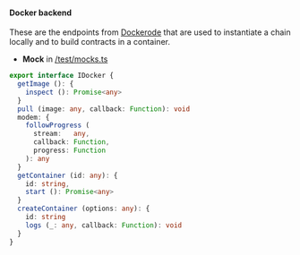 #### Docker backend

These are the endpoints from [Dockerode](https://github.com/apocas/dockerode)
that are used to instantiate a chain locally and to build contracts in a container.
* **Mock** in [/test/mocks.ts](../test/mocks.ts)

```typescript
export interface IDocker {
  getImage (): {
    inspect (): Promise<any>
  }
  pull (image: any, callback: Function): void
  modem: {
    followProgress (
      stream:   any,
      callback: Function,
      progress: Function
    ): any
  }
  getContainer (id: any): {
    id: string,
    start (): Promise<any>
  }
  createContainer (options: any): {
    id: string
    logs (_: any, callback: Function): void
  }
}
```

